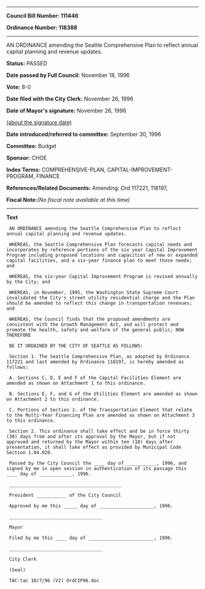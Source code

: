 

********

**Council Bill Number: 111446**
   
**Ordinance Number: 118388**
********

 AN ORDINANCE amending the Seattle Comprehensive Plan to reflect annual capital planning and revenue updates.

**Status:** PASSED
   
**Date passed by Full Council:** November 18, 1996
   
**Vote:** 8-0
   
**Date filed with the City Clerk:** November 26, 1996
   
**Date of Mayor's signature:** November 26, 1996
   
[(about the signature date)](/~public/approvaldate.htm)
   
   
   
**Date introduced/referred to committee:** September 30, 1996
   
**Committee:** Budget
   
**Sponsor:** CHOE
   
   
**Index Terms:** COMPREHENSIVE-PLAN, CAPITAL-IMPROVEMENT-PROGRAM, FINANCE

**References/Related Documents:** Amending: Ord 117221, 118197,

**Fiscal Note:**_(No fiscal note available at this time)_

********

**Text**
   
```
 AN ORDINANCE amending the Seattle Comprehensive Plan to reflect annual capital planning and revenue updates.

 WHEREAS, the Seattle Comprehensive Plan forecasts capital needs and incorporates by reference portions of the six year Capital Improvement Program including proposed locations and capacities of new or expanded capital facilities, and a six-year finance plan to meet those needs; and

 WHEREAS, the six-year Capital Improvement Program is revised annually by the City; and

 WHEREAS, in November, 1995, the Washington State Supreme Court invalidated the City's street utility residential charge and the Plan should be amended to reflect this change in transportation revenues; and

 WHEREAS, the Council finds that the proposed amendments are consistent with the Growth Management Act, and will protect and promote the health, safety and welfare of the general public; NOW THEREFORE

 BE IT ORDAINED BY THE CITY OF SEATTLE AS FOLLOWS:

 Section 1. The Seattle Comprehensive Plan, as adopted by Ordinance 117221 and last amended by Ordinance 118197, is hereby amended as follows:

 A. Sections C, D, E and F of the Capital Facilities Element are amended as shown on Attachment 1 to this ordinance.

 B. Sections E, F, and G of the Utilities Element are amended as shown on Attachment 2 to this ordinance.

 C. Portions of Section J. of the Transportation Element that relate to the Multi-Year Financing Plan are amended as shown on Attachment 3 to this ordinance.

 Section 2. This ordinance shall take effect and be in force thirty (30) days from and after its approval by the Mayor, but if not approved and returned by the Mayor within ten (10) days after presentation, it shall take effect as provided by Municipal Code Section 1.04.020.

 Passed by the City Council the ____ day of ___________, 1996, and signed by me in open session in authentication of its passage this ____ day of ____________, 1996.

 _________________________________________

 President ___________ of the City Council

 Approved by me this _____ day of ____________________, 1996.

 __________________________________

 Mayor

 Filed by me this ____ day of ________________________, 1996.

 __________________________________

 City Clerk

 (Seal)

 TAC:tac 10/7/96 (V2) OrdCIP96.doc

```
